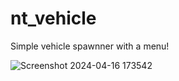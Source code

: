 # nt_vehicle

Simple vehicle spawnner with a menu!


![Screenshot 2024-04-16 173542](https://github.com/npxkiwi/nt_vehicle/assets/151445483/3973d3fa-342e-48ab-8107-70f66a698e58)
